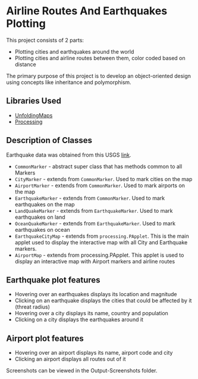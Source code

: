 # Airline Routes And Earthquakes Plotting

This project consists of 2 parts:

* Plotting cities and earthquakes around the world
* Plotting cities and airline routes between them, color coded based on distance

The primary purpose of this project is to develop an object-oriented design using concepts like inheritance and polymorphism.

## Libraries Used
* [UnfoldingMaps](http://unfoldingmaps.org/javadoc/)
* [Processing](https://processing.org/reference/)

## Description of Classes
Earthquake data was obtained from this USGS [link](http://earthquake.usgs.gov/earthquakes/feed/v1.0/summary/2.5_week.atom).

* ```CommonMarker``` - abstract super class that has methods common to all Markers
* ```CityMarker``` - extends from ```CommonMarker```. Used to mark cities on the map
* ```AirportMarker``` - extends from ```CommonMarker```. Used to mark airports on the map
* ```EarthquakeMarker``` - extends from ```CommonMarker```. Used to mark earthquakes on the map
* ```LandQuakeMarker``` - extends from ```EarthquakeMarker```. Used to mark earthquakes on land
* ```OceanQuakeMarker``` - extends from ```EarthquakeMarker```. Used to mark earthquakes on ocean
* ```EarthquakeCityMap``` - extends from ```processing.PApplet```. This is the main applet used to display the interactive map with all City and Earthquake markers.
* ```AirportMap``` - extends from processing.PApplet. This applet is used to display an interactive map with Airport markers and airline routes

## Earthquake plot features
* Hovering over an earthquakes displays its location and magnitude
* Clicking on an earthquake displays the cities that could be affected by it (threat radius)
* Hovering over a city displays its name, country and population
* Clicking on a city displays the earthquakes around it

## Airport plot features
* Hovering over an airport displays its name, airport code and city
* Clicking an airport displays all routes out of it

Screenshots can be viewed in the Output-Screenshots folder.
